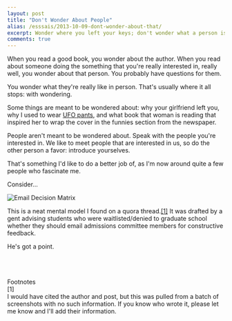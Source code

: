 ```yaml
---
layout: post
title: "Don't Wonder About People"
alias: /esssais/2013-10-09-dont-wonder-about-that/
excerpt: Wonder where you left your keys; don't wonder what a person is like.
comments: true
---
```


When you read a good book, you wonder about the author. When you read about someone doing the something that you're really interested in, really well, you wonder about that person. You probably have questions for them.  

You wonder what they're really like in person. That's usually where it all stops: with wondering. 

Some things are meant to be wondered about: why your girlfriend left you, why I used to wear [UFO pants](http://www.raveready.com/v/vspfiles/photos/UFO82925g-2.jpg), and what book that woman is reading that inspired her to wrap the cover in the funnies section from the newspaper.  

People aren't meant to be wondered about. Speak with the people you're interested in. We like to meet people that are interested in us, so do the other person a favor: introduce yourselves.  

That's something I'd like to do a better job of, as I'm now around quite a few people who fascinate me.  

Consider...

![Email Decision Matrix](http://www.vincentbarr.com/assets/images/email-decision-matrix.png)

This is a neat mental model I found on a quora thread.[\[1\]](#fn1) It was drafted by a gent advising students who were waitlisted/denied to graduate school whether they should email admissions committee members for constructive feedback.

He's got a point.  
<br />
<br />
<br />

Footnotes  
<a id="fn1">[1]</a>  
I would have cited the author and post, but this was pulled from a batch of screenshots with no such information. If you know who wrote it, please let me know and I'll add their information.  

<a href="https://plus.google.com/+VincentBarr0?rel=author"></a>